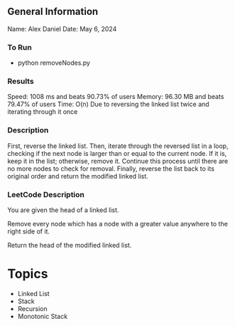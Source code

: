 ## General Information
Name: Alex Daniel
Date: May 6, 2024

### To Run
- python removeNodes.py

### Results
Speed: 1008 ms and beats 90.73% of users
Memory: 96.30 MB and beats 79.47% of users
Time: O(n) Due to reversing the linked list twice and iterating through it once

### Description
First, reverse the linked list. Then, iterate through the reversed list in a loop, checking if the next node is larger than or equal to the current node. If it is, keep it in the list; otherwise, remove it. Continue this process until there are no more nodes to check for removal. Finally, reverse the list back to its original order and return the modified linked list.

### LeetCode Description
You are given the head of a linked list.

Remove every node which has a node with a greater value anywhere to the right side of it.

Return the head of the modified linked list.

# Topics
- Linked List
- Stack
- Recursion
- Monotonic Stack